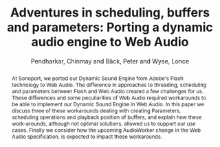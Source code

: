 --- 
title: "Adventures in scheduling, buffers and parameters: Porting a dynamic audio engine to Web Audio" 
abstract: "At Sonoport, we ported our Dynamic Sound Engine from Adobe's Flash technology to Web Audio. The difference in approaches to threading, scheduling and parameters between Flash and Web Audio created a few challenges for us. These differences and some peculiarities of Web Audio required workarounds to be able to implement our Dynamic Sound Engine in Web Audio. In this paper we discuss three of these workarounds dealing with creating Parameters, scheduling operations and playback position of buffers, and explain how these work-arounds, although not optimal solutions, allowed us to support our use cases. Finally we consider how the upcoming AudioWorker change in the Web Audio specification, is expected to impact these workarounds." 
address: "Paris" 
author: "Pendharkar, Chinmay and Bäck, Peter and Wyse, Lonce"
webAuthor: "Christian Baumann, Johanna Friederike, Jan-Torsten Milde" 
booktitle: "Proceedings of the International Web Audio Conference" 
editor: "Goldszmidt, Samuel and Schnell, Norbert and Saiz, Victor and Matuszewski, Benjamin" 
month: "Proceedings of the International Web Audio Conference"
pages: "1-7" 
publisher: "IRCAM" 
series: "WAC '18"
track: "Paper"  
year: "2015" 
id: "2015_12" 
tags: year2015
media: https://medias.ircam.fr/x71a427 
pdflink: /_data/papers/pdf/2015/2015_12.pdf
ISSN: 2663-5844
---